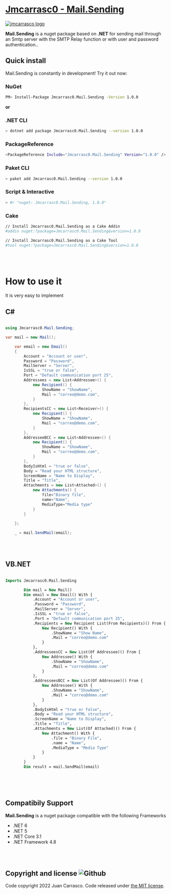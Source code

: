 # [Jmcarrasc0 - Mail.Sending](https://www.patreon.com/jmcarrasc0)

<a href="https://www.patreon.com/jmcarrasc0"><img src="https://i.postimg.cc/hPcgmRWQ/jmcarrasc0-logo.png" alt="jmcarrasco logo" ></a>

**Mail.Sending** is a nuget package based on **.NET** for sending mail through an Smtp server with the SMTP Relay function or with user and password authentication..


## Quick install

Mail.Sending is constantly in development! Try it out now:

### NuGet

```sh
PM> Install-Package Jmcarrasc0.Mail.Sending -Version 1.0.0
```

**or**

### .NET CLI

```sh
> dotnet add package Jmcarrasc0.Mail.Sending --version 1.0.0
```

### PackageReference

```sh
<PackageReference Include="Jmcarrasc0.Mail.Sending" Version="1.0.0" />
```
### Paket CLI

```sh
> paket add Jmcarrasc0.Mail.Sending --version 1.0.0
```

### Script & Interactive

```sh
> #r "nuget: Jmcarrasc0.Mail.Sending, 1.0.0"
```

### Cake

```sh
// Install Jmcarrasc0.Mail.Sending as a Cake Addin
#addin nuget:?package=Jmcarrasc0.Mail.Sending&version=1.0.0

// Install Jmcarrasc0.Mail.Sending as a Cake Tool
#tool nuget:?package=Jmcarrasc0.Mail.Sending&version=1.0.0
```

<br>
<br>

# How to use it

It is very easy to implement

## C#

```c#

using Jmcarrasc0.Mail.Sending;

var mail = new Mail();

    var email = new Email()
    {
        Account = "Account or user",
        Password = "Password",
        MailServer = "Server",
        IsSSL = "true or false",
        Port = "Default communication port 25",
        Addressees = new List<Addressee>() {
            new Recipient() {
                ShowName = "ShowName",
                Mail = "correo@demo.com",
            }
        },
        RecipientsCC = new List<Receiver>() {
            new Recipient() {
                ShowName = "ShowName",
                Mail = "correo@demo.com",
            }
        },
        AddresseeBCC = new List<Addressee>() {
            new Recipient() {
                ShowName = "ShowName",
                Mail = "correo@demo.com",
            }
        },
        BodyIsHtml = "true or false",
        Body = "Read your HTML structure",
        ScreenName = "Name to Display",
        Title = "Title",
        Attachments = new List<Attached>() {
            new Attachments() {
                file="Binary file",
                name="Name",
                MediaType="Media type" 
            }
        }
        
    };

    _ = mail.SendMail(email);

```


<br>
<br>

## VB.NET

```vb

Imports Jmcarrasc0.Mail.Sending

        Dim mail = New Mail()
        Dim email = New Email() With {
            .Account = "Account or user",
            .Password = "Password",
            .MailServer = "Server",
            .IsSSL = "true or false",
            .Port = "Default communication port 25",
            .Recipients = New Recipient List(From Recipients)() From {
                New Recipient() With {
                    .ShowName = "Show Name",
                    .Mail = "correo@demo.com"
                }
            },
            .AddresseesCC = New List(Of Addressee)() From {
                New Addressee() With {
                    .ShowName = "ShowName",
                    .Mail = "correo@demo.com"
                }
            },
            .AddresseesBCC = New List(Of Addressee)() From {
                New Addressee() With {
                    .ShowName = "ShowName",
                    .Mail = "correo@demo.com"
                }
            },
            .BodyIsHtml = "true or false",
            .Body = "Read your HTML structure",
            .ScreenName = "Name to Display",
            .Title = "Title",
            .Attachments = New List(Of Attached)() From {
                New Attachment() With {
                    .file = "Binary File",
                    .name = "Name",
                    .MediaType = "Media Type"
                }
            }
        }
        Dim result = mail.SendMail(email)
        
```

<br>
<br>

## Compatibily Support

**Mail.Sending** is a nuget package compatible with the following Frameworks

- .NET 6
- .NET 5
- .NET Core 3.1
- .NET Framework 4.8


<br>
<br>




## Copyright and license ![Github](https://img.shields.io/github/license/jmcarrasc0/Mail.Sending)

Code copyright 2022 Juan Carrasco. Code released under [the MIT license](https://github.com/jmcarrasc0/Mail.Sending/blob/master/LICENSE).
